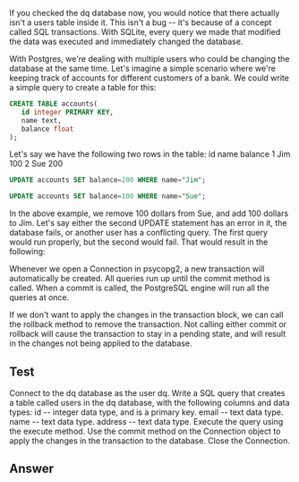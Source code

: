 If you checked the dq database now, you would notice that there actually isn't a users table inside it. 
This isn't a bug -- it's because of a concept called SQL transactions. 
With SQLite, every query we made that modified the data was executed and immediately changed the database.

With Postgres, we're dealing with multiple users who could be changing the database at the same time. 
Let's imagine a simple scenario where we're keeping track of accounts for different customers of a bank. 
We could write a simple query to create a table for this:

```sql
CREATE TABLE accounts(
   id integer PRIMARY KEY,
   name text,
   balance float
);
```

Let's say we have the following two rows in the table:
id    name    balance
1     Jim     100
2     Sue     200

```sql
UPDATE accounts SET balance=200 WHERE name="Jim";

UPDATE accounts SET balance=100 WHERE name="Sue";
```

In the above example, we remove 100 dollars from Sue, and add 100 dollars to Jim. 
Let's say either the second UPDATE statement has an error in it, the database fails, or another user has a conflicting query. 
The first query would run properly, but the second would fail. That would result in the following:

Whenever we open a Connection in psycopg2, a new transaction will automatically be created. 
All queries run up until the commit method is called. When a commit is called, 
the PostgreSQL engine will run all the queries at once.

If we don't want to apply the changes in the transaction block,
we can call the rollback method to remove the transaction.
Not calling either commit or rollback will cause the transaction to stay in a pending state, 
and will result in the changes not being applied to the database.

## Test
Connect to the dq database as the user dq.
Write a SQL query that creates a table called users in the dq database, with the following columns and data types:
id -- integer data type, and is a primary key.
email -- text data type.
name -- text data type.
address -- text data type.
Execute the query using the execute method.
Use the commit method on the Connection object to apply the changes in the transaction to the database.
Close the Connection.

## Answer
